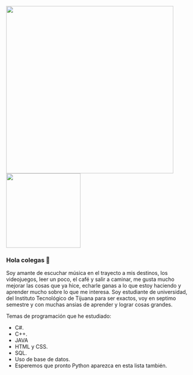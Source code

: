 <img src="https://user-images.githubusercontent.com/99372513/153338038-70dff192-7af0-4cec-87e2-41988a0fe2a5.png" width="450" /><img src="https://user-images.githubusercontent.com/99372513/153338058-d03fbf42-d707-4990-b0cd-a714b7525cb6.png" width="200" />



### Hola colegas 👋

Soy amante de escuchar música en el trayecto a mis destinos, los videojuegos, leer un poco, el café y salir a caminar, me gusta mucho mejorar las cosas que ya hice, echarle ganas a lo que estoy haciendo y aprender mucho sobre lo que me interesa. Soy estudiante de universidad, del Instituto Tecnológico de Tijuana para ser exactos, voy en septimo semestre y con muchas ansias de aprender y lograr cosas grandes.

Temas de programación que he estudiado:
- C#.
- C++.
- JAVA
- HTML y CSS.
- SQL.
- Uso de base de datos.
- Esperemos que pronto Python aparezca en esta lista también.
